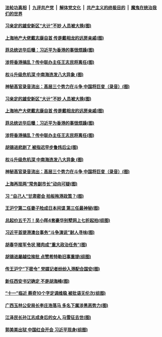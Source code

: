 ####  [法轮功真相](../../../../basic/blob/master/README.md?t=09061500) &nbsp;|&nbsp; [九评共产党](../../../../9ping.md/blob/master/README.md?t=09061500) &nbsp;|&nbsp; [解体党文化](../../../../jtdwh.md/blob/master/README.md?t=09061500)  &nbsp;|&nbsp; [共产主义的终极目的](../../../../gczydzjmd.md/blob/master/README.md?t=09061500) &nbsp;|&nbsp; [魔鬼在统治我们的世界](../../../../mgztzwmdsj.md/blob/master/README.md?t=09061500) 

#### [习亲定的雄安新区“大计”不妙 人员被大换(图)](../pages/p2/906352.md?t=09061500) 

#### [上海地产大佬戴志康自首 传是戴相龙的远房亲戚(图)](../pages/p2/906380.md?t=09061500) 

#### [菲总统访华后曝：习近平为香港的事很烦躁(图)](../pages/p2/906366.md?t=09061500) 

#### [涉将香港搞乱？传中联办主任王志民将离任(图)](../pages/p2/906291.md?t=09061500) 

#### [权斗升级危机深 中南海连发八大异象 (图)](../pages/p2/906040.md?t=09061500) 

#### [神秘高官录音流出：高层三个势力在斗争 中国将巨变（录音）(图)](../pages/p2/906258.md?t=09061500) 

#### [习亲定的雄安新区“大计”不妙 人员被大换(图)](../pages/p2/906352.md?t=09061500) 

#### [上海地产大佬戴志康自首 传是戴相龙的远房亲戚(图)](../pages/p2/906380.md?t=09061500) 

#### [菲总统访华后曝：习近平为香港的事很烦躁(图)](../pages/p2/906366.md?t=09061500) 

#### [涉将香港搞乱？传中联办主任王志民将离任(图)](../pages/p2/906291.md?t=09061500) 

#### [胡锡进悲剧了 被指迟早步鲁炜后尘(图)](../pages/p2/906296.md?t=09061500) 

#### [权斗升级危机深 中南海连发八大异象 (图)](../pages/p2/906040.md?t=09061500) 

#### [神秘高官录音流出：高层三个势力在斗争 中国将巨变（录音）(图)](../pages/p2/906258.md?t=09061500) 

#### [上海再现两“常务副市长”动向可疑(图)](../pages/p2/906246.md?t=09061500) 

#### [习 “自己人”甘肃密会 拍板拖港政策？(图)](../pages/p2/906231.md?t=09061500) 

#### [王沪宁第二任妻子险成日本间谍 第三任最神秘(图)](../pages/p2/906051.md?t=09061500) 

#### [总起价五千万！吴小晖4套豪华别墅网上七折起拍(组图)](../pages/p2/906166.md?t=09061500) 

#### [习近平首提港澳台事务“斗争演说”耐人寻味(图)](../pages/p2/906128.md?t=09061500) 

#### [胡春华接军令状 猪肉成“重大政治任务”(图)](../pages/p2/906101.md?t=09061500) 

#### [胡锡进屡越位挨批 点赞希特勒旧事重提(组图)](../pages/p2/906032.md?t=09061500) 

#### [传王沪宁“下密令” 党媒记者纷纷入港配合国安(图)](../pages/p2/906042.md?t=09061500) 

#### [新任西安书记确定 不是胡海峰(图)](../pages/p2/906058.md?t=09061500) 

#### [“十一”临近 蔡奇10个字定调维稳 被批语无伦次(组图)](../pages/p2/905961.md?t=09061500) 

#### [广西玉林公安局长李庄浩落马 多名下属涉黑恶势力(图)](../pages/p2/906014.md?t=09061500) 

#### [江泽民长孙江志成身后的女人 马雪征去世(图)](../pages/p2/905917.md?t=09061500) 

#### [郭美美出狱 中国红会开会 习近平现身(组图)](../pages/p2/905897.md?t=09061500) 

